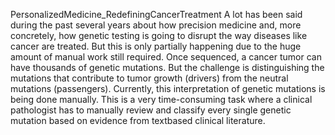 PersonalizedMedicine_RedefiningCancerTreatment
A lot has been said during the past several years about how precision medicine and, more concretely, how genetic testing is going to disrupt the way diseases like cancer are treated. But this is only partially happening due to the huge amount of manual work still required. Once sequenced, a cancer tumor can have thousands of genetic mutations. But the challenge is distinguishing the mutations that contribute to tumor growth (drivers) from the neutral mutations (passengers). Currently, this interpretation of genetic mutations is being done manually. This is a very time-consuming task where a clinical pathologist has to manually review and classify every single genetic mutation based on evidence from textbased clinical literature.
